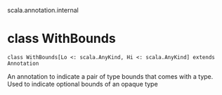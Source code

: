 scala.annotation.internal
# class WithBounds

<pre><code class="language-scala" >class WithBounds[Lo <: scala.AnyKind, Hi <: scala.AnyKind] extends Annotation</pre></code>
An annotation to indicate a pair of type bounds that comes with a type.
Used to indicate optional bounds of an opaque type

